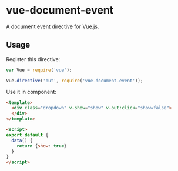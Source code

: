 # vue-document-event

A document event directive for Vue.js.


## Usage

Register this directive:

```js
var Vue = require('vue');

Vue.directive('out', require('vue-document-event'));
```

Use it in component:

```html
<template>
  <div class="dropdown" v-show="show" v-out:click="show=false">
  </div>
</template>

<script>
export default {
  data() {
    return {show: true}
  }
}
</script>
```
